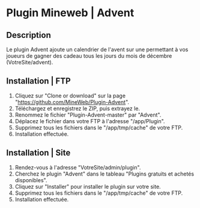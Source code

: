 # Plugin Mineweb | Advent

## Description
Le plugin Advent ajoute un calendrier de l'avent sur une permettant à vos joueurs de gagner des cadeau tous les jours du mois de décembre (VotreSite/advent).

## Installation | FTP
1. Cliquez sur "Clone or download" sur la page "https://github.com/MineWeb/Plugin-Advent".
2. Téléchargez et enregistrez le ZIP, puis extrayez le.
3. Renommez le fichier "Plugin-Advent-master" par "Advent".
4. Déplacez le fichier dans votre FTP à l'adresse "/app/Plugin".
5. Supprimez tous les fichiers dans le "/app/tmp/cache" de votre FTP.
6. Installation effectuée.

## Installation | Site 
1. Rendez-vous à l'adresse "VotreSite/admin/plugin".
2. Cherchez le plugin "Advent" dans le tableau "Plugins gratuits et achetés disponibles".
3. Cliquez sur "Installer" pour installer le plugin sur votre site.
4. Supprimez tous les fichiers dans le "/app/tmp/cache" de votre FTP.
5. Installation effectuée.
